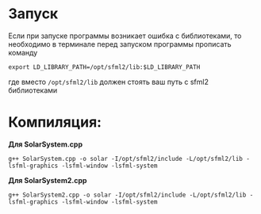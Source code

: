 # Запуск

Если при запуске программы возникает ошибка с библиотеками, то необходимо в терминале перед запуском программы прописать команду

`export LD_LIBRARY_PATH=/opt/sfml2/lib:$LD_LIBRARY_PATH`

где вместо `/opt/sfml2/lib` должен стоять ваш путь с sfml2 библиотеками

# Компиляция:
  **Для SolarSystem.cpp**
  
  ```g++ SolarSystem.cpp -o solar -I/opt/sfml2/include -L/opt/sfml2/lib -lsfml-graphics -lsfml-window -lsfml-system```

  **Для SolarSystem2.cpp**
  
  ```g++ SolarSystem2.cpp -o solar -I/opt/sfml2/include -L/opt/sfml2/lib -lsfml-graphics -lsfml-window -lsfml-system```
